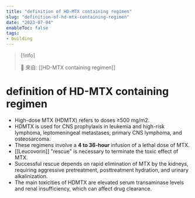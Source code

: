 ```yaml
---
title: "definition of HD-MTX containing regimen"
slug: "definition-of-hd-mtx-containing-regimen"
date: "2023-07-04"
enableToc: false
tags:
- building
---
```


> [!info]
>
> 🌱 來自: [[HD-MTX containing regimen]]

# definition of HD-MTX containing regimen

- High-dose MTX (HDMTX) refers to doses ≥500 mg/m2.
- HDMTX is used for CNS prophylaxis in leukemia and high-risk lymphoma, leptomeningeal metastases, primary CNS lymphoma, and osteosarcoma.
- These regimens involve a **4 to 36-hour** infusion of a lethal dose of MTX.
- [[Leucovorin]] "rescue" is necessary to terminate the toxic effect of MTX.
- Successful rescue depends on rapid elimination of MTX by the kidneys, requiring aggressive pretreatment, posttreatment hydration, and urinary alkalinization.
- The main toxicities of HDMTX are elevated serum transaminase levels and renal insufficiency, which can affect drug clearance.
